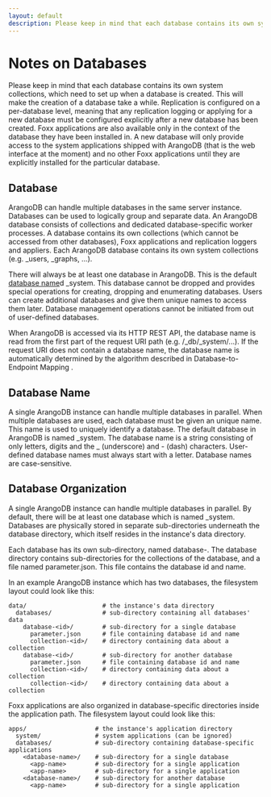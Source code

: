```yaml
---
layout: default
description: Please keep in mind that each database contains its own system collections,which need to set up when a database is created
---
```

Notes on Databases
==================

Please keep in mind that each database contains its own system collections,
which need to set up when a database is created. This will make the creation
of a database take a while. Replication is configured on a per-database level,
meaning that any replication logging or applying for a new database must
be configured explicitly after a new database has been created. Foxx applications
are also available only in the context of the database they have been installed
in. A new database will only provide access to the system applications shipped
with ArangoDB (that is the web interface at the moment) and no other Foxx
applications until they are explicitly installed for the particular database.

Database
--------

ArangoDB can handle multiple databases in the same server instance. Databases can be used to logically group and separate data. An ArangoDB database consists of collections and dedicated database-specific worker processes.
A database contains its own collections (which cannot be accessed from other databases), Foxx applications and replication loggers and appliers. Each ArangoDB database contains its own system collections (e.g. _users, _graphs, ...).

There will always be at least one database in ArangoDB. This is the default [database name](../appendix-glossary.html#database-name)d _system. This database cannot be dropped and provides special operations for creating, dropping and enumerating databases. Users can create additional databases and give them unique names to access them later. Database management operations cannot be initiated from out of user-defined databases.

When ArangoDB is accessed via its HTTP REST API, the database name is read from the first part of the request URI path (e.g. /_db/_system/...). If the request URI does not contain a database name, the database name is automatically determined by the algorithm described in Database-to-Endpoint Mapping .

Database Name
-------------

A single ArangoDB instance can handle multiple databases in parallel. When multiple databases are used, each database must be given an unique name. This name is used to uniquely identify a database. The default database in ArangoDB is named _system.
The database name is a string consisting of only letters, digits and the _ (underscore) and - (dash) characters. User-defined database names must always start with a letter. Database names are case-sensitive.

Database Organization
---------------------

A single ArangoDB instance can handle multiple databases in parallel. By default, there will be at least one database which is named _system.
Databases are physically stored in separate sub-directories underneath the database directory, which itself resides in the instance's data directory.

Each database has its own sub-directory, named database-<database id>. The database directory contains sub-directories for the collections of the database, and a file named parameter.json. This file contains the database id and name.

In an example ArangoDB instance which has two databases, the filesystem layout could look like this:

```
data/                     # the instance's data directory
  databases/              # sub-directory containing all databases' data
    database-<id>/        # sub-directory for a single database
      parameter.json      # file containing database id and name
      collection-<id>/    # directory containing data about a collection
    database-<id>/        # sub-directory for another database
      parameter.json      # file containing database id and name
      collection-<id>/    # directory containing data about a collection
      collection-<id>/    # directory containing data about a collection
```

Foxx applications are also organized in database-specific directories inside the application path. The filesystem layout could look like this:

```
apps/                   # the instance's application directory
  system/               # system applications (can be ignored)
  databases/            # sub-directory containing database-specific applications
    <database-name>/    # sub-directory for a single database
      <app-name>        # sub-directory for a single application
      <app-name>        # sub-directory for a single application
    <database-name>/    # sub-directory for another database
      <app-name>        # sub-directory for a single application
````
